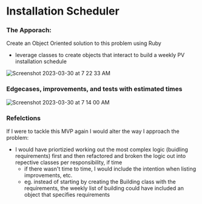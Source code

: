 # Installation Scheduler

### The Apporach:
Create an Object Oriented solution to this problem using Ruby
- leverage classes to create objects that interact to build a weekly PV installation schedule

![Screenshot 2023-03-30 at 7 22 33 AM](https://user-images.githubusercontent.com/75275648/228850060-65064900-e0df-4b44-9d3d-0014e7e69df7.png)

### Edgecases, improvements, and tests with estimated times
![Screenshot 2023-03-30 at 7 14 00 AM](https://user-images.githubusercontent.com/75275648/228847477-66a3c75b-7082-496d-8993-884fd4239818.png)

### Refelctions
If I were to tackle this MVP again I would alter the way I approach the problem:
- I would have priortizied working out the most complex logic (buidling requirements) first and then refactored and broken the logic out into repective classes per responsibility, if time
	- if there wasn't time to time, I would include the intention when listing improvements, etc. 
	- eg. instead of starting by creating the Building class with the requirements, the weekly list of building could have included an object that specifies requirements 
